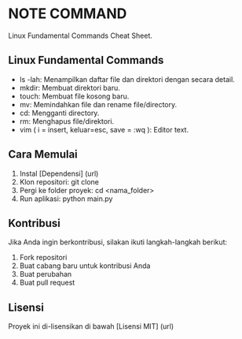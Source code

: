 # NOTE COMMAND

Linux Fundamental Commands Cheat Sheet.

## Linux Fundamental Commands

*   ls -lah: Menampilkan daftar file dan direktori dengan secara detail.
*   mkdir: Membuat direktori baru.
*   touch: Membuat file kosong baru.
*   mv: Memindahkan file dan rename file/directory.
*   cd: Mengganti directory.
*   rm: Menghapus file/direktori.
*   vim ( i = insert, keluar=esc, save = :wq ): Editor text.


## Cara Memulai

1.  Instal [Dependensi] (url)
2.  Klon repositori: git clone <url repositori>
3.  Pergi ke folder proyek: cd <nama_folder>
4.  Run aplikasi: python main.py

## Kontribusi

Jika Anda ingin berkontribusi, silakan ikuti langkah-langkah berikut:

1.  Fork repositori
2.  Buat cabang baru untuk kontribusi Anda
3.  Buat perubahan
4.  Buat pull request

## Lisensi

Proyek ini di-lisensikan di bawah [Lisensi MIT] (url)
